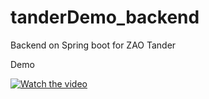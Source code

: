 # tanderDemo_backend
Backend on Spring boot for ZAO Tander

Demo

[![Watch the video](https://i.imgur.com/vKb2F1B.png)](https://youtu.be/TSClYhYxJvk)

